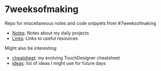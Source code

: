 # 7weeksofmaking

Repo for miscellaneous notes and code snippets from #7weeksofmaking

 - [Notes](notes.md): Notes about my daily projects
 - [Links](links.md): Links to useful resources
 
 
 Might also be interesting:
  - [cheatsheet](cheatsheet.md): my evolving TouchDesigner cheatsheet
  - [ideas](ideas.md): list of ideas I might use for future days
